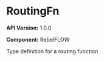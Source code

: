 # RoutingFn

**API Version:** 1.0.0

**Component:** RebelFLOW

Type definition for a routing function

